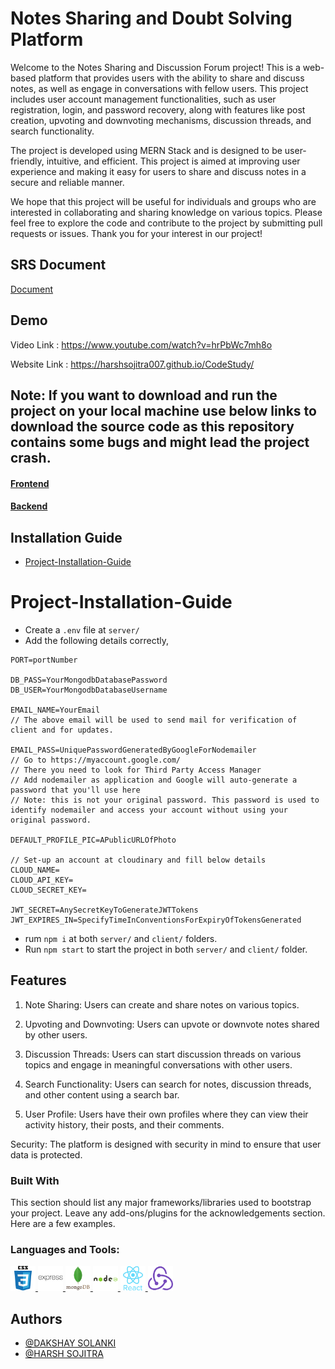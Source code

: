 # Notes Sharing and Doubt Solving Platform

Welcome to the Notes Sharing and Discussion Forum project! This is a web-based platform that provides users with the ability to share and discuss notes, as well as engage in conversations with fellow users. This project includes user account management functionalities, such as user registration, login, and password recovery, along with features like post creation, upvoting and downvoting mechanisms, discussion threads, and search functionality.

The project is developed using MERN Stack and is designed to be user-friendly, intuitive, and efficient. This project is aimed at improving user experience and making it easy for users to share and discuss notes in a secure and reliable manner.

We hope that this project will be useful for individuals and groups who are interested in collaborating and sharing knowledge on various topics. Please feel free to explore the code and contribute to the project by submitting pull requests or issues. Thank you for your interest in our project!

## SRS Document

[Document](https://docs.google.com/document/d/1JNK1l1UVuzRfeEsbTi0GyLNAc9kq2Gm5/edit?usp=sharing&ouid=103229390666509090327&rtpof=true&sd=true)

## Demo

Video Link : https://www.youtube.com/watch?v=hrPbWc7mh8o

Website Link : https://harshsojitra007.github.io/CodeStudy/

## Note: If you want to download and run the project on your local machine use below links to download the source code as this repository contains some bugs and might lead the project crash.

#### [Frontend](https://github.com/harshsojitra007/CodeStudy)
#### [Backend](https://github.com/harshsojitra007/Material-Sharing-and-Doubt-Solving-Backend)

## Installation Guide

* [Project-Installation-Guide](#project-installation-guide)
# Project-Installation-Guide
- Create a `.env` file at `server/`
- Add the following details correctly,
```
PORT=portNumber

DB_PASS=YourMongodbDatabasePassword
DB_USER=YourMongodbDatabaseUsername

EMAIL_NAME=YourEmail
// The above email will be used to send mail for verification of client and for updates.

EMAIL_PASS=UniquePasswordGeneratedByGoogleForNodemailer
// Go to https://myaccount.google.com/
// There you need to look for Third Party Access Manager
// Add nodemailer as application and Google will auto-generate a password that you'll use here
// Note: this is not your original password. This password is used to identify nodemailer and access your account without using your original password.

DEFAULT_PROFILE_PIC=APublicURLOfPhoto

// Set-up an account at cloudinary and fill below details
CLOUD_NAME=
CLOUD_API_KEY=
CLOUD_SECRET_KEY=

JWT_SECRET=AnySecretKeyToGenerateJWTTokens
JWT_EXPIRES_IN=SpecifyTimeInConventionsForExpiryOfTokensGenerated
```
- rum `npm i` at both `server/` and `client/` folders.
- Run `npm start` to start the project in both `server/` and `client/` folder.

## Features

1) Note Sharing: Users can create and share notes on various topics.

2) Upvoting and Downvoting: Users can upvote or downvote notes shared by other users.

3) Discussion Threads: Users can start discussion threads on various topics and engage in meaningful conversations with other users.

4) Search Functionality: Users can search for notes, discussion threads, and other content using a search bar.

5) User Profile: Users have their own profiles where they can view their activity history, their posts, and their comments.

Security: The platform is designed with security in mind to ensure that user data is protected.

### Built With

This section should list any major frameworks/libraries used to bootstrap your project. Leave any add-ons/plugins for the acknowledgements section. Here are a few examples.

<h3 align="left">Languages and Tools:</h3>
<p align="left"> <a href="https://www.w3schools.com/css/" target="_blank" rel="noreferrer"> <img src="https://raw.githubusercontent.com/devicons/devicon/master/icons/css3/css3-original-wordmark.svg" alt="css3" width="40" height="40"/> </a> <a href="https://expressjs.com" target="_blank" rel="noreferrer"> <img src="https://raw.githubusercontent.com/devicons/devicon/master/icons/express/express-original-wordmark.svg" alt="express" width="40" height="40"/> </a> <a href="https://www.mongodb.com/" target="_blank" rel="noreferrer"> <img src="https://raw.githubusercontent.com/devicons/devicon/master/icons/mongodb/mongodb-original-wordmark.svg" alt="mongodb" width="40" height="40"/> </a> <a href="https://nodejs.org" target="_blank" rel="noreferrer"> <img src="https://raw.githubusercontent.com/devicons/devicon/master/icons/nodejs/nodejs-original-wordmark.svg" alt="nodejs" width="40" height="40"/> </a> <a href="https://reactjs.org/" target="_blank" rel="noreferrer"> <img src="https://raw.githubusercontent.com/devicons/devicon/master/icons/react/react-original-wordmark.svg" alt="react" width="40" height="40"/> </a> <a href="https://redux.js.org" target="_blank" rel="noreferrer"> <img src="https://raw.githubusercontent.com/devicons/devicon/master/icons/redux/redux-original.svg" alt="redux" width="40" height="40"/> </a> </p>



## Authors

- [@DAKSHAY SOLANKI](https://github.com/DAKSHAY111)
- [@HARSH SOJITRA](https://github.com/harshsojitra007)

